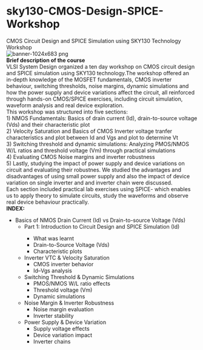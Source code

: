 # sky130-CMOS-Design-SPICE-Workshop
CMOS Circuit Design and SPICE Simulation using SKY130 Technology Workshop
<br>
![banner-1024x683 png](https://github.com/user-attachments/assets/eb9603eb-d60f-4130-b18b-907fd08edc8f)
<br>
**Brief description of the course**
<br>
VLSI System Design organized a ten day workshop on CMOS circuit design and SPICE simulation using SKY130 technology.The workshop offered an in-depth knowledge of the MOSFET fundamentals, CMOS inverter behaviour, switching thresholds, noise margins, dynamic simulations and how the power supply and device variations affect the circuit, all reinforced through hands-on CMOS/SPICE exercises, including circuit simulation, waveform analysis and real device exploration.
<br>
This workshop was structured into five sections:
<br>1) NMOS Fundamentals: Basics of drain current (Id), drain-to-source voltage (Vds) and their characteristic plot
<br>2) Velocity Saturation and Basics of CMOS Inverter voltage tranfer characteristics and plot between Id and Vgs and plot to determine Vt
<br>
3) Switching threshold and dynamic simulations: Analyzing PMOS/NMOS W/L ratios and threshold voltage (Vm) through practical simulations
<br>
4) Evaluating CMOS Noise margins and inverter robustness
<br>
5) Lastly, studying the impact of power supply and device variations on circuit and evaluating their robustnes. We studied the advantages and disadvantages of using small power supply and also the impact of device variation on single inverter and and inverter chain were discussed.
<br>Each section included practical lab exercises using SPICE- which enables us to apply theory to simulate circuits, study the waveforms and observe real device behaviour practically.
<br>
**INDEX:**
    <ul>
      <li>Basics of NMOS Drain Current (Id) vs Drain-to-source Voltage (Vds)
        <ul>
          <li>Part 1: Introduction to Circuit Design and SPICE Simulation (Id)</li>
          <ul style="list-style-type: square"><li>What was learnt</li>
          <li>Drain-to-Source Voltage (Vds)</li>
          <li>Characteristic plots</li>
        </ul>
      </li>
      <li>Inverter VTC & Velocity Saturation
        <ul>
          <li>CMOS inverter behavior</li>
          <li>Id–Vgs analysis</li>
        </ul>
      </li>
      <li>Switching Threshold & Dynamic Simulations
        <ul>
          <li>PMOS/NMOS W/L ratio effects</li>
          <li>Threshold voltage (Vm)</li>
          <li>Dynamic simulations</li>
        </ul>
      </li>
      <li>Noise Margin & Inverter Robustness
        <ul>
          <li>Noise margin evaluation</li>
          <li>Inverter stability</li>
        </ul>
      </li>
      <li>Power Supply & Device Variation
        <ul>
          <li>Supply voltage effects</li>
          <li>Device variation impact</li>
          <li>Inverter chains</li>
        </ul>
      </li>
    </ul>
  </li>
</ul>

